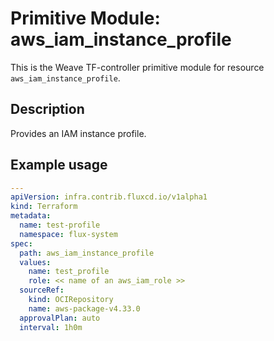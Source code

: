 
# Primitive Module: aws_iam_instance_profile

This is the Weave TF-controller primitive module for resource `aws_iam_instance_profile`.

## Description

Provides an IAM instance profile.

## Example usage

```yaml
---
apiVersion: infra.contrib.fluxcd.io/v1alpha1
kind: Terraform
metadata:
  name: test-profile
  namespace: flux-system
spec:
  path: aws_iam_instance_profile
  values:
    name: test_profile
    role: << name of an aws_iam_role >>
  sourceRef:
    kind: OCIRepository
    name: aws-package-v4.33.0
  approvalPlan: auto
  interval: 1h0m
```
